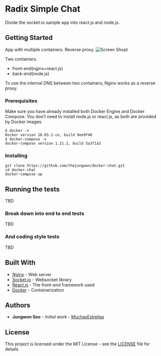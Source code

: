 # Radix Simple Chat

Divide the socket.io sample app into react.js and node.js.

## Getting Started

App with multiple containers. Reverse proxy.
![Screen Shopt](images/reverse-proxy.png?raw=true "Screen Shot")

Two containers.
  * front-end(nginx+react.js)
  * back-end(node.js)

To use the internal DNS between two containers, Nginx works as a reverse proxy.



### Prerequisites

Make sure you have already installed both Docker Engine and Docker Compose.
You don’t need to install node.js or react.js, as both are provided by Docker images.


```
$ docker -v
Docker version 18.03.1-ce, build 9ee9f40
$ docker-compose -v
docker-compose version 1.21.1, build 5a3f1a3
```

### Installing

```
git clone https://github.com/thejungwon/docker-chat.git
cd docker-chat
docker-compose up
```




## Running the tests

TBD

### Break down into end to end tests

TBD


### And coding style tests

TBD


## Built With

* [Nginx](https://nginx.org/en/) - Web server
* [Socket.io](https://github.com/socketio/socket.io) - Websocket library
* [React.js](https://reactjs.org/) - The front-end framework used
* [Docker](https://www.docker.com/) -  Containerization



## Authors

* **Jungwon Seo** - *Initial work* - [MuchasEstrellas](https://github.com/MuchasEstrellas)

## License

This project is licensed under the MIT License - see the [LICENSE](LICENSE) file for details
